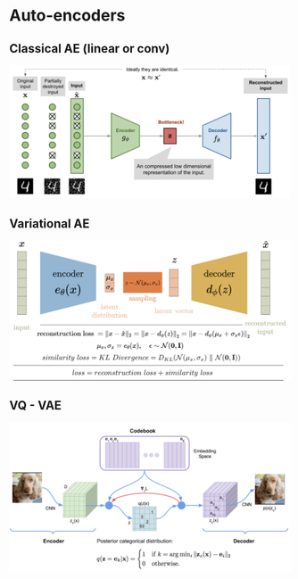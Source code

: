 

# Auto-encoders

## Classical AE (linear or conv)

![autoe](assets/ae.png)


## Variational AE 

![vae](assets/vae.png)

## VQ - VAE 

![vqvae](assets/vq-vae.png)
